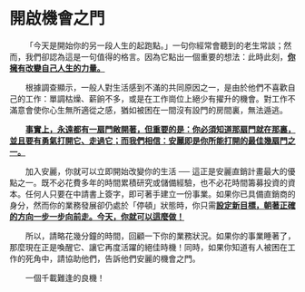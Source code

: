 # 開啟機會之門

&emsp;&emsp;「今天是開始你的另一段人生的起跑點。」一句你經常會聽到的老生常談；然而，我們卻認為這是一句值得的格言。因為它點出一個重要的想法：此時此刻，[**你擁有改變自己人生的力量。**]()

&emsp;&emsp;根據調查顯示，一般人對生活感到不滿的共同原因之一，是由於他們不喜歡自己的工作：單調枯燥、薪餉不多，或是在工作崗位上絕少有擢升的機會。對工作不滿意會使你心生無所適從之感，猶如被困在一間沒有設門的房間裏，無法遁逃。

&emsp;&emsp;[**事實上，永遠都有一扇門敞開著，但重要的是：你必須知道那扇門就在那裏，並且要有勇氣打開它、走過它；而我們相信：安麗即是你所能打開的最佳幾扇門之一。**]()

&emsp;&emsp;加入安麗，你就可以立即開始改變你的生活 ── 這正是安麗直銷計畫最大的優點之一。既不必花費多年的時間累積研究或儲備經驗，也不必花時間籌募投資的資本。任何人只要在中請書上簽字，即可著手建立一份事業。如果你已具備直銷商的身分，然而你的業務發展卻仍處於「停頓」狀態時，你只需[**設定新目標，朝著正確的方向一步一步向前走。今天，你就可以這麼做！**]()

&emsp;&emsp;所以，請略花幾分鐘的時間，回顧一下你的業務狀況。如果你的事業睡著了，那麼現在正是喚醒它、讓它再度活躍的絕佳時機！同時，如果你知道有人被困在工作的死角中，請協助他們，告訴他們安麗的機會之門。

&emsp;&emsp;一個千載難逢的良機！

